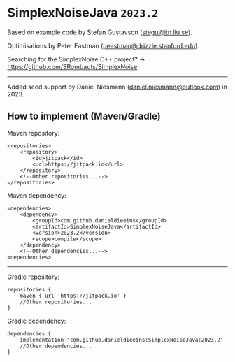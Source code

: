 # SimplexNoiseJava ``2023.2``
Based on example code by Stefan Gustavson (stegu@itn.liu.se).

Optimisations by Peter Eastman (peastman@drizzle.stanford.edu).

Searching for the SimplexNoise C++ project? -> https://github.com/SRombauts/SimplexNoise

- - -
Added seed support by Daniel Niesmann (daniel.niesmann@outlook.com) in 2023.


How to implement (Maven/Gradle)
---
Maven repository:
```
<repositories>
    <repository>
        <id>jitpack</id>
        <url>https://jitpack.io</url>
    </repository>
    <!--Other repositories...-->
</repositories>
```
Maven dependency:
```
<dependencies>
    <dependency>
        <groupId>com.github.danieldieeins</groupId>
        <artifactId>SimplexNoiseJava</artifactId>
        <version>2023.2</version>
        <scope>compile</scope>
    </dependency>
    <!--Other dependencies...-->
<dependencies>
```
---
Gradle repository:
```
repositories {
    maven { url 'https://jitpack.io' }
    //Other repositories...
}
```
Gradle dependency:
```
dependencies {
    implementation 'com.github.danieldieeins:SimplexNoiseJava:2023.2'
    //Other dependencies...
}
```
